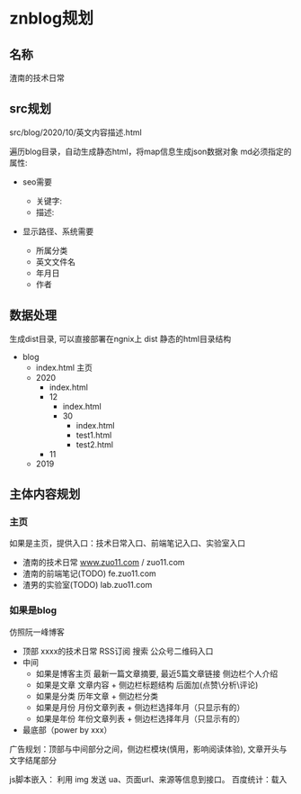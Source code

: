 
# znblog规划

## 名称
渣南的技术日常

## src规划
src/blog/2020/10/英文内容描述.html

遍历blog目录，自动生成静态html，将map信息生成json数据对象
md必须指定的属性:
- seo需要
  - 关键字:
  - 描述:

- 显示路径、系统需要
  - 所属分类
  - 英文文件名
  - 年月日
  - 作者

## 数据处理
生成dist目录, 可以直接部署在ngnix上
dist 静态的html目录结构
- blog
  - index.html  主页
  - 2020
    - index.html
    - 12
      - index.html
      - 30
        - index.html
        - test1.html
        - test2.html
    - 11 
  - 2019

## 主体内容规划
### 主页
如果是主页，提供入口：技术日常入口、前端笔记入口、实验室入口
- 渣南的技术日常 www.zuo11.com / zuo11.com 
- 渣南的前端笔记(TODO) fe.zuo11.com
- 渣男的实验室(TODO) lab.zuo11.com

### 如果是blog
仿照阮一峰博客
- 顶部 xxxx的技术日常 RSS订阅  搜索 公众号二维码入口
- 中间
  - 如果是博客主页 最新一篇文章摘要, 最近5篇文章链接  侧边栏个人介绍
  - 如果是文章 文章内容 + 侧边栏标题结构   后面加(点赞\分析\评论)
  - 如果是分类 历年文章 + 侧边栏分类
  - 如果是月份 月份文章列表 + 侧边栏选择年月（只显示有的）
  - 如果是年份 年份文章列表 + 侧边栏选择年月（只显示有的）
- 最底部（power by xxx） 

广告规划：顶部与中间部分之间，侧边栏模块(慎用，影响阅读体验), 文章开头与文字结尾部分

js脚本嵌入： 利用 img 发送 ua、页面url、来源等信息到接口。
百度统计：载入